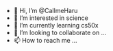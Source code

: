 - 👋 Hi, I’m @CallmeHaru
- 👀 I’m interested in science
- 🌱 I’m currently learning cs50x
- 💞️ I’m looking to collaborate on ...
- 📫 How to reach me ...

<!---
CallmeHaru/CallmeHaru is a ✨ special ✨ repository because its `README.md` (this file) appears on your GitHub profile.
You can click the Preview link to take a look at your changes.
--->
